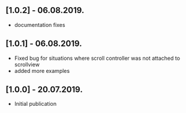 ## [1.0.2] - 06.08.2019.

* documentation fixes

## [1.0.1] - 06.08.2019.

* Fixed bug for situations where scroll controller was not attached to scrollview
* added more examples

## [1.0.0] - 20.07.2019.

* Initial publication
